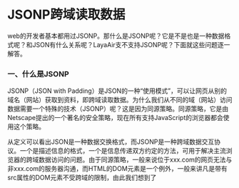 # JSONP跨域读取数据

web的开发者基本都用过JSONP。那什么是JSONP呢？它是不是也是一种数据格式呢？和JSON有什么关系呢？LayaAir支不支持JSONP呢？下面就这些问题逐一解答。



### 一、什么是JSONP

JSONP（JSON with Padding）是JSON的一种“使用模式”，可以让网页从别的域名（网站）获取到资料，即跨域读取数据。为什么我们从不同的域（网站）访问数据需要一个特殊的技术（JSONP）呢？这是因为同源策略。同源策略，它是由Netscape提出的一个著名的安全策略，现在所有支持JavaScript的浏览器都会使用这个策略。

从定义可以看出JSON是一种数据交换格式，而JSONP是一种跨域数据交互协议。一个是描述信息的格式，一个是信息传递双方约定的方法，可用于解决主流浏览器的跨域数据访问的问题。由于同源策略，一般来说位于xxx.com的网页无法与非xxx.com的服务器沟通，而HTML的DOM元素是一个例外，一般来讲凡是带有src属性的DOM元素不受跨域的限制，由此我们想到了<script>标签的src，利用这个src网页可以得到从其他来源动态产生的JSON资料，而这种使用模式就是所谓的JSONP。用JSONP抓到的资料并不是JSON，而是任意的JavaScript，用JavaScript执译器执行而不是用JSON解析器解析。



### 二、如何使用？

1.在客户端调用提供JSONP支持的URL Service，获取JSONP格式数据。

如果客户想访问http://www.layabox.com/?jsonp=callbackFunction

假设客户期望返回JSON数据：[“data1”，data2]

那么真正返回到客户端的Script Tags:callbackFunction(["data1","data2"])

因此，客户端可以这样写：

在你的html页面加上如下的标签：

```javascript
<script type = "text/javascript" src = ">
```

你的JavaScript文件的这个回调方法可以这样写：

```javascript
<script type = "text/javascript">
function callbackFunction(data1,data2)
{
  //这里写你的回调逻辑
}
</script>
```

那么在LayaAir中怎么写和使用呢？其实很简单，这里我们需要借助一个服务器才可以看到效果。服务器我们选择nodejs搭建一个简单的服务器，nodejs的安装这里不再详细解释。可以参考nodejs官网或者自己搜索资料。

安装完成nodejs后我们写一段简单的js脚本就可以创建一个简单的服务器。代码如下：

```javascript
var http = require("http");
var sever = http.createServer(function(req,res){
  res.end("LayaSample.onComplete()");
});
sever.listen(9090)
```

```javascript
res.end("LayaSample.onComplete()");
```

这句话的意思是服务器回传给客户端LayaSample.onComplete()并且执行这个函数。

通过几行代码就创建了一个简单的服务器，然后打开命令行，用nodejs运行这个js文件或者脚本。就可以看到服务器启动了。



接下来我们写前端的逻辑。打开LayaAir的IDE创建一个空项目，语言选择as3，具体代码如下所示：

```java
class LayaSample {
    constructor() {
        Laya.init(100,100);
        var script:any = Laya.Browser.createElement("script");
        Laya.Browser.document.body.appendChild(script);
        script.src = "http://localhost:9090/?a=1";
    }
    public static onComplete():void{
        console.log("JSONP执行到这里");
    }
}
new LayaSample();
```

```java
var script:any = Laya.Browser.createElement("script");//这句话的含义是创建一个脚本的标签，原生的所有dom元素都可以通过这个方法创建。
```

```java
Laya.Browser.document.body.appendChild(script);//是把创建的script标签添加到body上。
```

```java
script.src = "http://localhost:9090/?a=1";//设置script的远程访问地址。这句话就可以请求到我们刚才创建的那个服务器。用谷歌打开LayaAirIDE生成的二维码地址。
```

![1](img/1.png)<br/>

然后F12打开谷歌的控制台，发现输出了“JSONP执行到这里”；也就是执行了我们的onComplete这个函数。这样就完成了JSONP的功能。